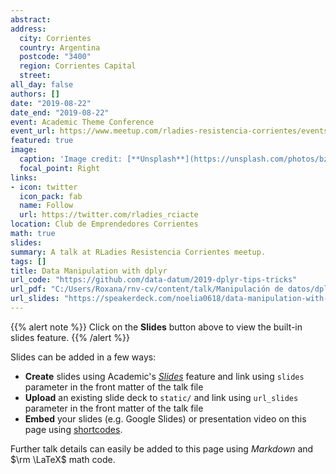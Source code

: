 ```yaml
---
abstract:
address:
  city: Corrientes
  country: Argentina
  postcode: "3400"
  region: Corrientes Capital
  street: 
all_day: false
authors: []
date: "2019-08-22"
date_end: "2019-08-22"
event: Academic Theme Conference
event_url: https://www.meetup.com/rladies-resistencia-corrientes/events/263055088/
featured: true
image:
  caption: 'Image credit: [**Unsplash**](https://unsplash.com/photos/bzdhc5b3Bxs)'
  focal_point: Right
links:
- icon: twitter
  icon_pack: fab
  name: Follow
  url: https://twitter.com/rladies_rciacte
location: Club de Emprendedores Corrientes
math: true
slides: 
summary: A talk at RLadies Resistencia Corrientes meetup.
tags: []
title: Data Manipulation with dplyr
url_code: "https://github.com/data-datum/2019-dplyr-tips-tricks"
url_pdf: "C:/Users/Roxana/rnv-cv/content/talk/Manipulación de datos/dplyr-tutorial.pdf"
url_slides: "https://speakerdeck.com/noelia0618/data-manipulation-with-dplyr-rladies-talk"
---
```


{{% alert note %}}
Click on the **Slides** button above to view the built-in slides feature.
{{% /alert %}}

Slides can be added in a few ways:

- **Create** slides using Academic's [*Slides*](https://sourcethemes.com/academic/docs/managing-content/#create-slides) feature and link using `slides` parameter in the front matter of the talk file
- **Upload** an existing slide deck to `static/` and link using `url_slides` parameter in the front matter of the talk file
- **Embed** your slides (e.g. Google Slides) or presentation video on this page using [shortcodes](https://sourcethemes.com/academic/docs/writing-markdown-latex/).

Further talk details can easily be added to this page using *Markdown* and $\rm \LaTeX$ math code.
